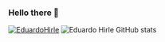 ### Hello there 👋
[![EduardoHirle](https://github-readme-stats.vercel.app/api/top-langs/?username=EduardoHirle)](https://github.com/anuraghazra/github-readme-stats)
![Eduardo Hirle GitHub stats](https://github-readme-stats.vercel.app/api?username=EduardoHirle&show_icons=true&theme=dark)


